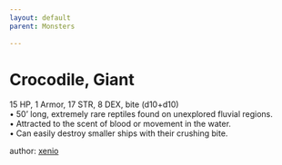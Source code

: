 ```yaml
---
layout: default
parent: Monsters 
   
--- 
```

# Crocodile, Giant
15 HP, 1 Armor, 17 STR, 8 DEX, bite (d10+d10)  
• 50’ long, extremely rare reptiles found on unexplored fluvial regions.  
• Attracted to the scent of blood or movement in the water.  
• Can easily destroy smaller ships with their crushing bite.  




author: [xenio](https://xenioinabottle.blogspot.com/2021/02/classic-monsters-for-cairnito-part-1.html) 


